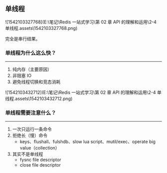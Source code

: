 ## 单线程

![1542103327768](E:\笔记\Redis 一站式学习\第 02 章 API 的理解和运用\2-4 单线程.assets\1542103327768.png)

完全是串行结果。



### 单线程为什么这么快？

---

1. 纯内存（主要原因）
2. 非阻塞 IO
3. 避免线程切换和竞态消耗

![1542103432712](E:\笔记\Redis 一站式学习\第 02 章 API 的理解和运用\2-4 单线程.assets\1542103432712.png)



### 单线程需要注意什么？

---

1. 一次只运行一条命令
2. 拒绝长（慢）命令
   - keys、flushall、fulshdb、slow lua script、mutil/exec、operate big value（collection）
3. 其实不是单线程
   - fysnc file descriptor
   - close file descriptor



